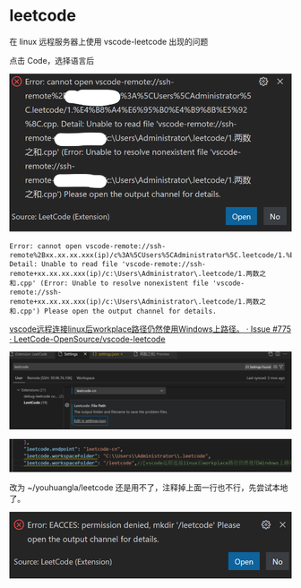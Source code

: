 # leetcode

在 linux 远程服务器上使用 vscode-leetcode 出现的问题

点击 Code，选择语言后

<img src="img/image-20220529230848975.png" alt="image-20220529230848975" style="zoom:67%;" />

```output
Error: cannot open vscode-remote://ssh-remote%2Bxx.xx.xx.xxx(ip)/c%3A%5CUsers%5CAdministrator%5C.leetcode/1.%E4%B8%A4%E6%95%B0%E4%B9%8B%E5%92%8C.cpp. Detail: Unable to read file 'vscode-remote://ssh-remote+xx.xx.xx.xxx(ip)/c:\Users\Administrator\.leetcode/1.两数之和.cpp' (Error: Unable to resolve nonexistent file 'vscode-remote://ssh-remote+xx.xx.xx.xxx(ip)/c:\Users\Administrator\.leetcode/1.两数之和.cpp') Please open the output channel for details.
```

[vscode远程连接linux后workplace路径仍然使用Windows上路径。 · Issue \#775 · LeetCode\-OpenSource/vscode\-leetcode](https://github.com/LeetCode-OpenSource/vscode-leetcode/issues/775)

<img src="img/image-20220529231214211.png" alt="image-20220529231214211" style="zoom:50%;" />

![image-20220529231249693](img/image-20220529231249693.png)

改为 ~/youhuangla/leetcode 还是用不了，注释掉上面一行也不行，先尝试本地了。

<img src="img/image-20220529231142613.png" alt="image-20220529231142613" style="zoom:67%;" />

